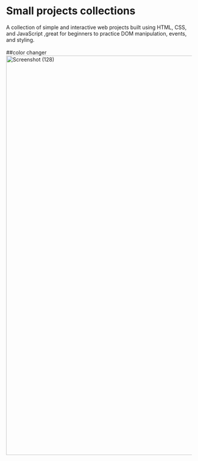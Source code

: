 # Small projects collections

A collection of simple and interactive web projects built using HTML, CSS, and JavaScript ,great for beginners to practice DOM manipulation, events, and styling. <br><br>
##color changer 
<img width="1920" height="1080" alt="Screenshot (128)" src="https://github.com/user-attachments/assets/1d7f9c8d-c489-4abd-831b-9fe89a6c46cc" /><br><br>





